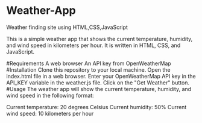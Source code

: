 # Weather-App
Weather finding site using HTML,CSS,JavaScript

This is a simple weather app that shows the current temperature, humidity, and wind speed in kilometers per hour. It is written in HTML, CSS, and JavaScript.

#Requirements
A web browser
An API key from OpenWeatherMap
#Installation
Clone this repository to your local machine.
Open the index.html file in a web browser.
Enter your OpenWeatherMap API key in the API_KEY variable in the weather.js file.
Click on the "Get Weather" button.
#Usage
The weather app will show the current temperature, humidity, and wind speed in the following format:

Current temperature: 20 degrees Celsius
Current humidity: 50%
Current wind speed: 10 kilometers per hour
